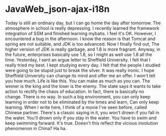 # JavaWeb_json-ajax-i18n
Today is still an ordinary day, but I can go home the day after tomorrow. The atmosphere in school is really depressing. I recently learned the framework integration of SSM and finished learning mybatis. I feel it's OK. However, I encountered a bug in the afternoon. I know the reason is that Tomcat and spring are not suitable, and JDK is too advanced. Now I finally find out, The higher version of JDK is really garbage, and 1.8 is more fragrant. Anyway, in the future, enterprises basically use 1.8, so I might as well use 1.8 all the time. Yesterday, I sent an argue letter to Sheffield University. I felt that I really tried my best. I kept studying every day. I felt that the people I studied were going to be stupid just to break the silver. It was really ironic. I hope Sheffield University can change its mind and offer me an offer. I won't tell you how much. Life is like this. You can make as much as you can. The winner is the king and the loser is the enemy. The state says it wants to take action to rectify the chaos of education. In fact, there is basically no change. There is no way. In such a big environment, you can only keep learning in order not to be eliminated by the times and learn, Can only keep learning. When I write here, I think of a movie I've seen before, called Chinese partner. There's a classic saying in it, you won't drown if you fall in the water. You'll drown only if you stay in the water. You have to swim and keep swimming forward. It's true. Doesn't this reflect the vicious involution phenomenon in China? Ha ha.
